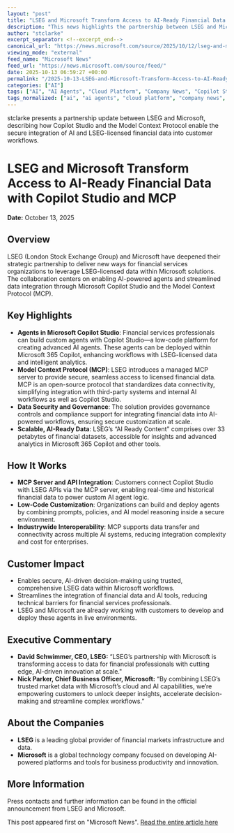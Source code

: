 ```yaml
---
layout: "post"
title: "LSEG and Microsoft Transform Access to AI-Ready Financial Data with Copilot Studio and MCP"
description: "This news highlights the partnership between LSEG and Microsoft to integrate LSEG-licensed financial data into Microsoft solutions using Microsoft Copilot Studio and the Model Context Protocol (MCP). The collaboration enables secure, AI-driven agent creation that connects financial professionals with trusted data directly within Microsoft workflows."
author: "stclarke"
excerpt_separator: <!--excerpt_end-->
canonical_url: "https://news.microsoft.com/source/2025/10/12/lseg-and-microsoft-transform-access-to-ai-ready-financial-data-in-customer-workflows/"
viewing_mode: "external"
feed_name: "Microsoft News"
feed_url: "https://news.microsoft.com/source/feed/"
date: 2025-10-13 06:59:27 +00:00
permalink: "/2025-10-13-LSEG-and-Microsoft-Transform-Access-to-AI-Ready-Financial-Data-with-Copilot-Studio-and-MCP.html"
categories: ["AI"]
tags: ["AI", "AI Agents", "Cloud Platform", "Company News", "Copilot Studio", "Data Governance", "Data Integration", "Enterprise AI", "Financial Data", "LLM", "Low Code", "LSEG", "MCP", "Microsoft", "Microsoft 365 Copilot", "News", "Open Source", "Workflow Automation"]
tags_normalized: ["ai", "ai agents", "cloud platform", "company news", "copilot studio", "data governance", "data integration", "enterprise ai", "financial data", "llm", "low code", "lseg", "mcp", "microsoft", "microsoft 365 copilot", "news", "open source", "workflow automation"]
---
```


stclarke presents a partnership update between LSEG and Microsoft, describing how Copilot Studio and the Model Context Protocol enable the secure integration of AI and LSEG-licensed financial data into customer workflows.<!--excerpt_end-->

# LSEG and Microsoft Transform Access to AI-Ready Financial Data with Copilot Studio and MCP

**Date:** October 13, 2025

## Overview

LSEG (London Stock Exchange Group) and Microsoft have deepened their strategic partnership to deliver new ways for financial services organizations to leverage LSEG-licensed data within Microsoft solutions. The collaboration centers on enabling AI-powered agents and streamlined data integration through Microsoft Copilot Studio and the Model Context Protocol (MCP).

## Key Highlights

- **Agents in Microsoft Copilot Studio**: Financial services professionals can build custom agents with Copilot Studio—a low-code platform for creating advanced AI agents. These agents can be deployed within Microsoft 365 Copilot, enhancing workflows with LSEG-licensed data and intelligent analytics.
- **Model Context Protocol (MCP)**: LSEG introduces a managed MCP server to provide secure, seamless access to licensed financial data. MCP is an open-source protocol that standardizes data connectivity, simplifying integration with third-party systems and internal AI workflows as well as Copilot Studio.
- **Data Security and Governance**: The solution provides governance controls and compliance support for integrating financial data into AI-powered workflows, ensuring secure customization at scale.
- **Scalable, AI-Ready Data**: LSEG’s “AI Ready Content” comprises over 33 petabytes of financial datasets, accessible for insights and advanced analytics in Microsoft 365 Copilot and other tools.

## How It Works

- **MCP Server and API Integration**: Customers connect Copilot Studio with LSEG APIs via the MCP server, enabling real-time and historical financial data to power custom AI agent logic.
- **Low-Code Customization**: Organizations can build and deploy agents by combining prompts, policies, and AI model reasoning inside a secure environment.
- **Industrywide Interoperability**: MCP supports data transfer and connectivity across multiple AI systems, reducing integration complexity and cost for enterprises.

## Customer Impact

- Enables secure, AI-driven decision-making using trusted, comprehensive LSEG data within Microsoft workflows.
- Streamlines the integration of financial data and AI tools, reducing technical barriers for financial services professionals.
- LSEG and Microsoft are already working with customers to develop and deploy these agents in live environments.

## Executive Commentary

- **David Schwimmer, CEO, LSEG:** “LSEG’s partnership with Microsoft is transforming access to data for financial professionals with cutting edge, AI-driven innovation at scale."
- **Nick Parker, Chief Business Officer, Microsoft:** “By combining LSEG’s trusted market data with Microsoft’s cloud and AI capabilities, we’re empowering customers to unlock deeper insights, accelerate decision-making and streamline complex workflows.”

## About the Companies

- **LSEG** is a leading global provider of financial markets infrastructure and data.
- **Microsoft** is a global technology company focused on developing AI-powered platforms and tools for business productivity and innovation.

## More Information

Press contacts and further information can be found in the official announcement from LSEG and Microsoft.

This post appeared first on "Microsoft News". [Read the entire article here](https://news.microsoft.com/source/2025/10/12/lseg-and-microsoft-transform-access-to-ai-ready-financial-data-in-customer-workflows/)
